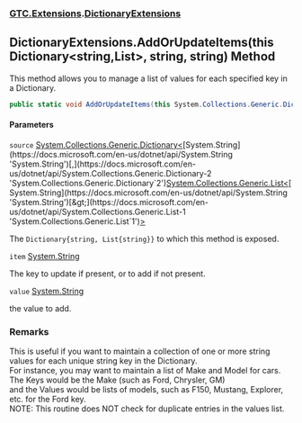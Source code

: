 ### [GTC.Extensions](GTC.Extensions.md 'GTC.Extensions').[DictionaryExtensions](GTC.Extensions.DictionaryExtensions.md 'GTC.Extensions.DictionaryExtensions')

## DictionaryExtensions.AddOrUpdateItems(this Dictionary<string,List<string>>, string, string) Method

This method allows you to manage a list of values for each specified key in a Dictionary.

```csharp
public static void AddOrUpdateItems(this System.Collections.Generic.Dictionary<string,System.Collections.Generic.List<string>> source, string item, string value);
```
#### Parameters

<a name='GTC.Extensions.DictionaryExtensions.AddOrUpdateItems(thisSystem.Collections.Generic.Dictionary_string,System.Collections.Generic.List_string__,string,string).source'></a>

`source` [System.Collections.Generic.Dictionary&lt;](https://docs.microsoft.com/en-us/dotnet/api/System.Collections.Generic.Dictionary-2 'System.Collections.Generic.Dictionary`2')[System.String](https://docs.microsoft.com/en-us/dotnet/api/System.String 'System.String')[,](https://docs.microsoft.com/en-us/dotnet/api/System.Collections.Generic.Dictionary-2 'System.Collections.Generic.Dictionary`2')[System.Collections.Generic.List&lt;](https://docs.microsoft.com/en-us/dotnet/api/System.Collections.Generic.List-1 'System.Collections.Generic.List`1')[System.String](https://docs.microsoft.com/en-us/dotnet/api/System.String 'System.String')[&gt;](https://docs.microsoft.com/en-us/dotnet/api/System.Collections.Generic.List-1 'System.Collections.Generic.List`1')[&gt;](https://docs.microsoft.com/en-us/dotnet/api/System.Collections.Generic.Dictionary-2 'System.Collections.Generic.Dictionary`2')

The `Dictionary{string, List{string}}` to which this method is exposed.

<a name='GTC.Extensions.DictionaryExtensions.AddOrUpdateItems(thisSystem.Collections.Generic.Dictionary_string,System.Collections.Generic.List_string__,string,string).item'></a>

`item` [System.String](https://docs.microsoft.com/en-us/dotnet/api/System.String 'System.String')

The key to update if present, or to add if not present.

<a name='GTC.Extensions.DictionaryExtensions.AddOrUpdateItems(thisSystem.Collections.Generic.Dictionary_string,System.Collections.Generic.List_string__,string,string).value'></a>

`value` [System.String](https://docs.microsoft.com/en-us/dotnet/api/System.String 'System.String')

the value to add.

### Remarks
This is useful if you want to maintain a collection of one or more string values for each unique string key in the Dictionary.  
For instance, you may want to maintain a list of Make and Model for cars. The Keys would be the Make (such as Ford, Chrysler, GM)  
and the Values would be lists of models, such as F150, Mustang, Explorer, etc. for the Ford key.  
NOTE: This routine does NOT check for duplicate entries in the values list.
